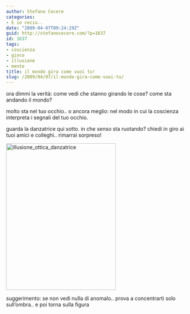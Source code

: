 ```yaml
---
author: Stefano Cecere
categories:
- E io cecio..
date: "2009-04-07T09:24:29Z"
guid: http://stefanocecere.com/?p=1637
id: 1637
tags:
- coscienza
- gioco
- illusione
- mente
title: il mondo gira come vuoi tu!
slug: /2009/04/07/il-mondo-gira-come-vuoi-tu/
---
```


ora dimmi la verità: come vedi che stanno girando le cose? come sta andando il mondo?
  
molto sta nel tuo occhio.. o ancora meglio: nel modo in cui la coscienza interpreta i segnali del tuo occhio.

guarda la danzatrice qui sotto. in che senso sta ruotando? chiedi in giro ai tuoi amici e colleghi.. rimarrai sorpreso!

<img class="aligncenter size-full wp-image-1638" title="illusione_ottica_danzatrice" src="http://stefanocecere.com/wp-content/uploads/sites/3/2009/04/illusione_ottica_danzatrice.gif" alt="illusione_ottica_danzatrice" width="300" height="400" />

suggerimento: se non vedi nulla di anomalo.. prova a concentrarti solo sull&#8217;ombra.. e poi torna sulla figura